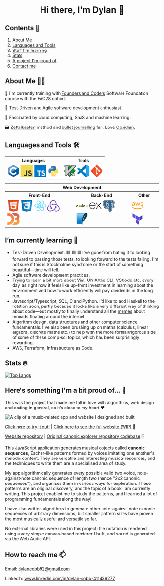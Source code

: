 <h1 align="center">Hi there, I'm Dylan 👋</h1>

## Contents 📖
1. [About Me](#about-me-)
3. [Languages and Tools](#languages-and-tools-%EF%B8%8F)
4. [Stuff I'm learning](#im-currently-learning-)
5. [Stats](#stats-)
6. [A project I'm proud of](#heres-something-im-a-bit-proud-of-)
7. [Contact me](#how-to-reach-me-)

## About Me 👨‍💻

🔭 I'm currently training with [Founders and Coders](https://www.foundersandcoders.com/learn/) Software Foundation course with the FAC28 cohort.

😤 Test-Driven and Agile software development enthusiast.

🤩 Fascinated by cloud computing, SaaS and machine learning.

🗃️ [Zettelkasten](https://en.wikipedia.org/wiki/Zettelkasten) method and [bullet journalling](https://bulletjournal.com/) fan. Love [Obsidian](https://obsidian.md/).

## Languages and Tools 🛠️

<table>
  <tr>
    <th>Languages</th>
    <th>Tools</th>
  </tr>
  <tr>
    <td>
      <a href="https://en.wikipedia.org/wiki/C_(programming_language)">
        <img src="https://raw.githubusercontent.com/devicons/devicon/1119b9f84c0290e0f0b38982099a2bd027a48bf1/icons/c/c-original.svg" height="40" width="40" /></a>
      <a href="https://developer.mozilla.org/en-US/docs/Web/JavaScript">
        <img src="https://raw.githubusercontent.com/devicons/devicon/1119b9f84c0290e0f0b38982099a2bd027a48bf1/icons/javascript/javascript-original.svg" height="40" width="40" /></a>
      <a href="https://www.typescriptlang.org/">
        <img src="https://raw.githubusercontent.com/devicons/devicon/1119b9f84c0290e0f0b38982099a2bd027a48bf1/icons/typescript/typescript-original.svg" height="40" width="40" /></a>
      <a href="https://www.python.org/">
        <img src="https://raw.githubusercontent.com/devicons/devicon/1119b9f84c0290e0f0b38982099a2bd027a48bf1/icons/python/python-original.svg" height="40" width="40" /></a>
    </td>
    <td>
      <a href="https://www.vim.org/">
        <img src="https://raw.githubusercontent.com/devicons/devicon/1119b9f84c0290e0f0b38982099a2bd027a48bf1/icons/vim/vim-original.svg" height="40" width="40" /></a>
      <a href="https://code.visualstudio.com/">
        <img src="https://raw.githubusercontent.com/devicons/devicon/1119b9f84c0290e0f0b38982099a2bd027a48bf1/icons/vscode/vscode-original.svg" height="40" width="40" /></a>
      <a href="https://git-scm.com/">
        <img src="https://raw.githubusercontent.com/devicons/devicon/1119b9f84c0290e0f0b38982099a2bd027a48bf1/icons/git/git-original.svg" height="40" width="40" /></a>
    </td>
  </tr>
</table>

<table>
  <tr>
    <th colspan="3">Web Development</th>
  </tr>
  <tr>
    <th>Front-End</th>
    <th>Back-End</th>
    <th>Other</th>
  </tr>
  <tr>
    <td>
      <a href="https://developer.mozilla.org/en-US/docs/Web/HTML/Reference">
        <img src="https://raw.githubusercontent.com/devicons/devicon/1119b9f84c0290e0f0b38982099a2bd027a48bf1/icons/html5/html5-original.svg" height="40" width="40" /></a>
      <a href="https://developer.mozilla.org/en-US/docs/Web/CSS/Reference">
        <img src="https://raw.githubusercontent.com/devicons/devicon/1119b9f84c0290e0f0b38982099a2bd027a48bf1/icons/css3/css3-original.svg" height="40" width="40" /></a>
      <a href="https://react.dev/">
        <img src="https://raw.githubusercontent.com/devicons/devicon/1119b9f84c0290e0f0b38982099a2bd027a48bf1/icons/react/react-original.svg" height="40" width="40" /></a>
      <a href="https://redux.js.org/">
        <img src="https://raw.githubusercontent.com/devicons/devicon/master/icons/redux/redux-original.svg" height="40" width="40" /></a>
      <a href="https://d3js.org/">
  <img src="https://raw.githubusercontent.com/devicons/devicon/1119b9f84c0290e0f0b38982099a2bd027a48bf1/icons/d3js/d3js-original.svg" height="40" width="40" /></a>
    </td>
    <td>
      <a href="https://nodejs.org/">
        <img src="https://raw.githubusercontent.com/devicons/devicon/1119b9f84c0290e0f0b38982099a2bd027a48bf1/icons/nodejs/nodejs-original-wordmark.svg" height="40" width="40" /></a>
      <a href="https://expressjs.com/">
        <img src="https://raw.githubusercontent.com/devicons/devicon/1119b9f84c0290e0f0b38982099a2bd027a48bf1/icons/express/express-original.svg" height="40" width="40" /></a>
      <a href="https://www.postgresql.org/">
        <img src="https://raw.githubusercontent.com/devicons/devicon/1119b9f84c0290e0f0b38982099a2bd027a48bf1/icons/postgresql/postgresql-original.svg" height="40" width="40" /></a>
      <a href="https://www.sqlite.org/">
        <img src="https://raw.githubusercontent.com/devicons/devicon/1119b9f84c0290e0f0b38982099a2bd027a48bf1/icons/sqlite/sqlite-original.svg" height="40" width="40" /></a>
    </td>
    <td>
      <a href="https://aws.amazon.com/">
        <img src="https://raw.githubusercontent.com/devicons/devicon/1119b9f84c0290e0f0b38982099a2bd027a48bf1/icons/amazonwebservices/amazonwebservices-plain-wordmark.svg" height="40" width="40" /></a>
      <a href="https://www.terraform.io/">
        <img src="https://raw.githubusercontent.com/devicons/devicon/1119b9f84c0290e0f0b38982099a2bd027a48bf1/icons/terraform/terraform-original.svg" height="40" width="40" /></a>
    </td>
  </tr>
</table>

## I’m currently learning 🌱

- Test-Driven Development. 🟥 🟩 🟦 I've gone from hating it to looking forward to passing those tests, to looking forward to the tests failing. I'm not sure if this is Stockholme syndrome or the start of something beautiful—time will tell.
- Agile software development practices.
- Trying to learn a bit more about Vim, UNIX/the CLI, VSCode etc. every day, as right now it feels like up-front investment in learning about the environment and how to work efficiently will pay dividends in the long run.
- Javascript/Typescript, SQL, C and Python. I'd like to add Haskell to the rotation soon, partly because it looks like a very different way of thinking about code—but mostly to finally understand all the [memes](https://miro.medium.com/v2/resize:fit:353/0*YRmMSbyesVMmcvWk.jpg) about monads floating around the internet.
- Algorithm design, data structures and other computer science fundamentals. I've also been brushing up on maths (calculus, linear algebra, discrete maths etc.) to help with the more formal/rigorous side of some of these comp-sci topics, which has been surprisingly rewarding.
- AWS, Terraform, Infrastructure as Code.

## Stats 🔥
[![Top Langs](https://github-readme-stats.vercel.app/api/top-langs/?username=dylancobb&layout=compact&theme=dracula)](https://github.com/dylancobb/github-readme-stats)

## Here's something I'm a bit proud of... 😤

This was the project that made me fall in love with algorithms, web design and coding in general, so it's close to my heart :heart:

![A clip of a music-related app and website I designed and built](https://i.imgur.com/J9Lb87K.gif)

[Click here to try it out!](https://dylancobb.github.io/Hex-Music-Theory-Site/2x2.html) | [Click here to see the full website (WIP)](https://dylancobb.github.io/Hex-Music-Theory-Site/) 🎹

[Website repository](https://github.com/dylancobb/Hex-Music-Theory-Site) | [Original canonic explorer repository codebase](https://github.com/dylancobb/2x2-Canonic-Sequence-Explorer) 🗄️

This JavaScript application generates musical objects called **canonic sequences**, Escher-like patterns formed by voices imitating one another's melodic content. They are versatile and interesting musical resources, and the techniques to write them are a specialised area of study.

My app algorithmically generates every possible valid two-voice, note-against-note canonic sequence of length two (hence "2x2 canonic sequences"), and organises them in various ways for exploration. These patterns are an original discovery, and the topic of a book I am currently writing. This project enabled me to study the patterns, and I learned a lot of programming fundamentals along the way!

I have also written algorithms to generate other note-against-note canonic sequences of arbitrary dimensions, but smaller pattern sizes have proven the most musically useful and versatile so far.

No external libraries were used in this project: the notation is rendered using a very simple canvas-based renderer I built, and sound is generated via the Web Audio API.

## How to reach me 📫

Email: dylancobb92@gmail.com

LinkedIn: www.linkedin.com/in/dylan-cobb-411439277
